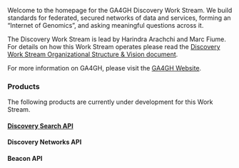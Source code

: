 Welcome to the homepage for the GA4GH Discovery Work Stream. We build standards for federated, secured networks of data and services, forming an “Internet of Genomics”, and asking meaningful questions across it.

The Discovery Work Stream is lead by Harindra Arachchi and Marc Fiume. For details on how this Work Stream operates please read the [Discovery Work Stream Organizational Structure & Vision document](https://docs.google.com/document/d/1WFjZ9yBx8Vxn97QORRNQN7O3DBnhpwEUX2mK7f2C4EA/edit?ts=59ed3535#).

For more information on GA4GH, please visit the [GA4GH Website](https://ga4gh.org).

### Products

The following products are currently under development for this Work Stream.

#### [Discovery Search API](https://github.com/ga4gh-discovery/ga4gh-discovery-search-api)

#### Discovery Networks API

#### Beacon API
